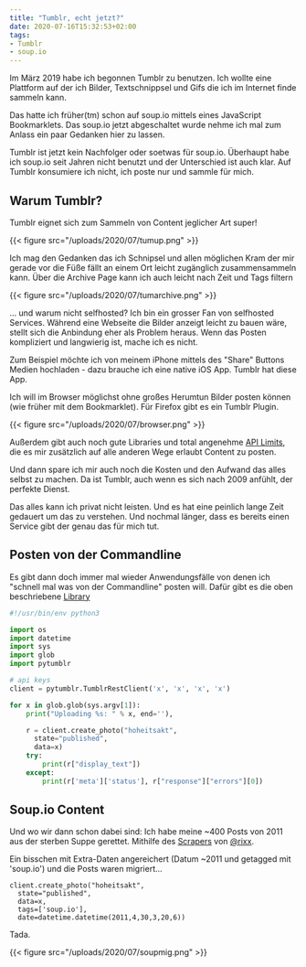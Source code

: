 ```yaml
---
title: "Tumblr, echt jetzt?"
date: 2020-07-16T15:32:53+02:00
tags:
- Tumblr
- soup.io
---
```


Im März 2019 habe ich begonnen Tumblr zu benutzen. Ich wollte eine
Plattform auf der ich Bilder, Textschnippsel und Gifs die ich
im Internet finde sammeln kann.

Das hatte ich früher(tm) schon auf soup.io mittels eines JavaScript
Bookmarklets. Das soup.io jetzt abgeschaltet wurde nehme ich mal zum Anlass
ein paar Gedanken hier zu lassen.

<!--more-->

Tumblr ist jetzt kein Nachfolger oder soetwas für soup.io.
Überhaupt habe ich soup.io seit Jahren nicht benutzt und der Unterschied ist
auch klar. Auf Tumblr konsumiere ich nicht, ich poste nur und sammle für mich.

## Warum Tumblr?

Tumblr eignet sich zum Sammeln von Content jeglicher Art super!

{{< figure src="/uploads/2020/07/tumup.png" >}}

Ich mag den Gedanken das ich Schnipsel und allen möglichen Kram der mir
gerade vor die Füße fällt an einem Ort leicht zugänglich zusammensammeln
kann. Über die Archive Page kann ich auch leicht nach Zeit und Tags filtern

{{< figure src="/uploads/2020/07/tumarchive.png" >}}

... und warum nicht selfhosted? Ich bin ein grosser Fan von
selfhosted Services. Während eine Webseite die Bilder anzeigt leicht zu bauen
wäre, stellt sich die Anbindung eher als Problem heraus. Wenn das Posten
kompliziert und langwierig ist, mache ich es nicht.


Zum Beispiel möchte ich von meinem iPhone mittels des "Share" Buttons Medien hochladen
\- dazu brauche ich eine native iOS App. Tumblr hat diese App.

Ich will im Browser möglichst ohne großes Herumtun Bilder posten
können (wie früher mit dem Bookmarklet). Für Firefox gibt es ein Tumblr
Plugin.

{{< figure src="/uploads/2020/07/browser.png" >}}

Außerdem gibt auch noch gute Libraries und total angenehme [API Limits](https://www.tumblr.com/docs/en/api/v2#rate-limits), die es mir
zusätzlich auf alle anderen Wege erlaubt Content zu posten.

Und dann spare ich mir auch noch die Kosten und den Aufwand das alles selbst
zu machen. Da ist Tumblr, auch wenn es sich nach 2009 anfühlt, der perfekte
Dienst.

Das alles kann ich privat nicht leisten. Und es hat eine peinlich lange Zeit
gedauert um das zu verstehen. Und nochmal länger, dass es bereits einen
Service gibt der genau das für mich tut.

## Posten von der Commandline

Es gibt dann doch immer mal wieder Anwendungsfälle von denen ich "schnell mal
was von der Commandline" posten will. Dafür gibt es die oben beschriebene
[Library](https://github.com/tumblr/pytumblr)

```python
#!/usr/bin/env python3

import os
import datetime
import sys
import glob
import pytumblr

# api keys
client = pytumblr.TumblrRestClient('x', 'x', 'x', 'x')

for x in glob.glob(sys.argv[1]):
    print("Uploading %s: " % x, end=''),

    r = client.create_photo("hoheitsakt",
      state="published",
      data=x)
    try:
        print(r["display_text"])
    except:
        print(r['meta']['status'], r["response"]["errors"][0])
```

## Soup.io Content

Und wo wir dann schon dabei sind: Ich habe meine ~400 Posts von 2011 aus der
sterben Suppe gerettet. Mithilfe des
[Scrapers](https://github.com/rixx/ripsoup) von
[@rixx](https://twitter.com/rixxtr).

Ein bisschen mit Extra-Daten angereichert (Datum ~2011 und getagged mit
'soup.io') und die Posts waren migriert...

```python3
client.create_photo("hoheitsakt",
  state="published",
  data=x,
  tags=['soup.io'],
  date=datetime.datetime(2011,4,30,3,20,6))
```

Tada.

{{< figure src="/uploads/2020/07/soupmig.png" >}}
